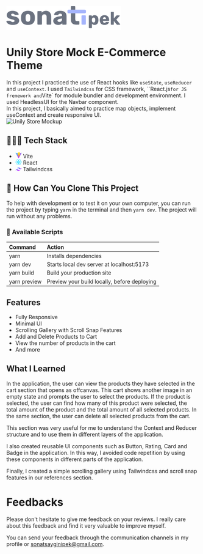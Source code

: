 ![Sonatipek Logo](/public/sonatipek_logo.svg)

# Unily Store Mock E-Commerce Theme

In this project I practiced the use of React hooks like `useState`, `useReducer` and `useContext`. I used `Tailwindcss` for CSS framework, ``React.js` for JS fremework and `Vite` for module bundler and development environment. I used HeadlessUI for the Navbar component.
<br>
In this project, I basically aimed to practice map objects, implement useContext and create responsive UI.
<br>
![Unily Store Mockup](https://github.com/sonatipek/unilystore/assets/80075444/0af3bb03-2788-43b6-bdbe-4f2379f94343)

## 👨🏻‍💻 Tech Stack

- <svg viewBox="0 0 256 257" width="16" xmlns="http://www.w3.org/2000/svg" preserveAspectRatio="xMidYMid"><defs><linearGradient x1="-.828%" y1="7.652%" x2="57.636%" y2="78.411%" id="a"><stop stop-color="#41D1FF" offset="0%"/><stop stop-color="#BD34FE" offset="100%"/></linearGradient><linearGradient x1="43.376%" y1="2.242%" x2="50.316%" y2="89.03%" id="b"><stop stop-color="#FFEA83" offset="0%"/><stop stop-color="#FFDD35" offset="8.333%"/><stop stop-color="#FFA800" offset="100%"/></linearGradient></defs><path d="M255.153 37.938 134.897 252.976c-2.483 4.44-8.862 4.466-11.382.048L.875 37.958c-2.746-4.814 1.371-10.646 6.827-9.67l120.385 21.517a6.537 6.537 0 0 0 2.322-.004l117.867-21.483c5.438-.991 9.574 4.796 6.877 9.62Z" fill="url(#a)"/><path d="M185.432.063 96.44 17.501a3.268 3.268 0 0 0-2.634 3.014l-5.474 92.456a3.268 3.268 0 0 0 3.997 3.378l24.777-5.718c2.318-.535 4.413 1.507 3.936 3.838l-7.361 36.047c-.495 2.426 1.782 4.5 4.151 3.78l15.304-4.649c2.372-.72 4.652 1.36 4.15 3.788l-11.698 56.621c-.732 3.542 3.979 5.473 5.943 2.437l1.313-2.028 72.516-144.72c1.215-2.423-.88-5.186-3.54-4.672l-25.505 4.922c-2.396.462-4.435-1.77-3.759-4.114l16.646-57.705c.677-2.35-1.37-4.583-3.769-4.113Z" fill="url(#b)"/></svg> Vite
- <svg viewBox="0 0 256 228" width="16" xmlns="http://www.w3.org/2000/svg" preserveAspectRatio="xMidYMid"><path d="M210.483 73.824a171.49 171.49 0 0 0-8.24-2.597c.465-1.9.893-3.777 1.273-5.621 6.238-30.281 2.16-54.676-11.769-62.708-13.355-7.7-35.196.329-57.254 19.526a171.23 171.23 0 0 0-6.375 5.848 155.866 155.866 0 0 0-4.241-3.917C100.759 3.829 77.587-4.822 63.673 3.233 50.33 10.957 46.379 33.89 51.995 62.588a170.974 170.974 0 0 0 1.892 8.48c-3.28.932-6.445 1.924-9.474 2.98C17.309 83.498 0 98.307 0 113.668c0 15.865 18.582 31.778 46.812 41.427a145.52 145.52 0 0 0 6.921 2.165 167.467 167.467 0 0 0-2.01 9.138c-5.354 28.2-1.173 50.591 12.134 58.266 13.744 7.926 36.812-.22 59.273-19.855a145.567 145.567 0 0 0 5.342-4.923 168.064 168.064 0 0 0 6.92 6.314c21.758 18.722 43.246 26.282 56.54 18.586 13.731-7.949 18.194-32.003 12.4-61.268a145.016 145.016 0 0 0-1.535-6.842c1.62-.48 3.21-.974 4.76-1.488 29.348-9.723 48.443-25.443 48.443-41.52 0-15.417-17.868-30.326-45.517-39.844Zm-6.365 70.984c-1.4.463-2.836.91-4.3 1.345-3.24-10.257-7.612-21.163-12.963-32.432 5.106-11 9.31-21.767 12.459-31.957 2.619.758 5.16 1.557 7.61 2.4 23.69 8.156 38.14 20.213 38.14 29.504 0 9.896-15.606 22.743-40.946 31.14Zm-10.514 20.834c2.562 12.94 2.927 24.64 1.23 33.787-1.524 8.219-4.59 13.698-8.382 15.893-8.067 4.67-25.32-1.4-43.927-17.412a156.726 156.726 0 0 1-6.437-5.87c7.214-7.889 14.423-17.06 21.459-27.246 12.376-1.098 24.068-2.894 34.671-5.345.522 2.107.986 4.173 1.386 6.193ZM87.276 214.515c-7.882 2.783-14.16 2.863-17.955.675-8.075-4.657-11.432-22.636-6.853-46.752a156.923 156.923 0 0 1 1.869-8.499c10.486 2.32 22.093 3.988 34.498 4.994 7.084 9.967 14.501 19.128 21.976 27.15a134.668 134.668 0 0 1-4.877 4.492c-9.933 8.682-19.886 14.842-28.658 17.94ZM50.35 144.747c-12.483-4.267-22.792-9.812-29.858-15.863-6.35-5.437-9.555-10.836-9.555-15.216 0-9.322 13.897-21.212 37.076-29.293 2.813-.98 5.757-1.905 8.812-2.773 3.204 10.42 7.406 21.315 12.477 32.332-5.137 11.18-9.399 22.249-12.634 32.792a134.718 134.718 0 0 1-6.318-1.979Zm12.378-84.26c-4.811-24.587-1.616-43.134 6.425-47.789 8.564-4.958 27.502 2.111 47.463 19.835a144.318 144.318 0 0 1 3.841 3.545c-7.438 7.987-14.787 17.08-21.808 26.988-12.04 1.116-23.565 2.908-34.161 5.309a160.342 160.342 0 0 1-1.76-7.887Zm110.427 27.268a347.8 347.8 0 0 0-7.785-12.803c8.168 1.033 15.994 2.404 23.343 4.08-2.206 7.072-4.956 14.465-8.193 22.045a381.151 381.151 0 0 0-7.365-13.322Zm-45.032-43.861c5.044 5.465 10.096 11.566 15.065 18.186a322.04 322.04 0 0 0-30.257-.006c4.974-6.559 10.069-12.652 15.192-18.18ZM82.802 87.83a323.167 323.167 0 0 0-7.227 13.238c-3.184-7.553-5.909-14.98-8.134-22.152 7.304-1.634 15.093-2.97 23.209-3.984a321.524 321.524 0 0 0-7.848 12.897Zm8.081 65.352c-8.385-.936-16.291-2.203-23.593-3.793 2.26-7.3 5.045-14.885 8.298-22.6a321.187 321.187 0 0 0 7.257 13.246c2.594 4.48 5.28 8.868 8.038 13.147Zm37.542 31.03c-5.184-5.592-10.354-11.779-15.403-18.433 4.902.192 9.899.29 14.978.29 5.218 0 10.376-.117 15.453-.343-4.985 6.774-10.018 12.97-15.028 18.486Zm52.198-57.817c3.422 7.8 6.306 15.345 8.596 22.52-7.422 1.694-15.436 3.058-23.88 4.071a382.417 382.417 0 0 0 7.859-13.026 347.403 347.403 0 0 0 7.425-13.565Zm-16.898 8.101a358.557 358.557 0 0 1-12.281 19.815 329.4 329.4 0 0 1-23.444.823c-7.967 0-15.716-.248-23.178-.732a310.202 310.202 0 0 1-12.513-19.846h.001a307.41 307.41 0 0 1-10.923-20.627 310.278 310.278 0 0 1 10.89-20.637l-.001.001a307.318 307.318 0 0 1 12.413-19.761c7.613-.576 15.42-.876 23.31-.876H128c7.926 0 15.743.303 23.354.883a329.357 329.357 0 0 1 12.335 19.695 358.489 358.489 0 0 1 11.036 20.54 329.472 329.472 0 0 1-11 20.722Zm22.56-122.124c8.572 4.944 11.906 24.881 6.52 51.026-.344 1.668-.73 3.367-1.15 5.09-10.622-2.452-22.155-4.275-34.23-5.408-7.034-10.017-14.323-19.124-21.64-27.008a160.789 160.789 0 0 1 5.888-5.4c18.9-16.447 36.564-22.941 44.612-18.3ZM128 90.808c12.625 0 22.86 10.235 22.86 22.86s-10.235 22.86-22.86 22.86-22.86-10.235-22.86-22.86 10.235-22.86 22.86-22.86Z" fill="#00D8FF"/></svg> React
- <svg viewBox="0 0 256 154" width="16" xmlns="http://www.w3.org/2000/svg" preserveAspectRatio="xMidYMid"><defs><linearGradient x1="-2.778%" y1="32%" x2="100%" y2="67.556%" id="a"><stop stop-color="#2298BD" offset="0%"/><stop stop-color="#0ED7B5" offset="100%"/></linearGradient></defs><path d="M128 0C93.867 0 72.533 17.067 64 51.2 76.8 34.133 91.733 27.733 108.8 32c9.737 2.434 16.697 9.499 24.401 17.318C145.751 62.057 160.275 76.8 192 76.8c34.133 0 55.467-17.067 64-51.2-12.8 17.067-27.733 23.467-44.8 19.2-9.737-2.434-16.697-9.499-24.401-17.318C174.249 14.743 159.725 0 128 0ZM64 76.8C29.867 76.8 8.533 93.867 0 128c12.8-17.067 27.733-23.467 44.8-19.2 9.737 2.434 16.697 9.499 24.401 17.318C81.751 138.857 96.275 153.6 128 153.6c34.133 0 55.467-17.067 64-51.2-12.8 17.067-27.733 23.467-44.8 19.2-9.737-2.434-16.697-9.499-24.401-17.318C110.249 91.543 95.725 76.8 64 76.8Z" fill="url(#a)"/></svg> Tailwindcss

## 🚀 How Can You Clone This Project

To help with development or to test it on your own computer, you can run the project by typing `yarn` in the terminal and then `yarn dev`. The project will run without any problems.

### 🧞 Available Scripts

| Command      | Action                                       |
| :----------- | :------------------------------------------- |
| yarn         | Installs dependencies                        |
| yarn dev     | Starts local dev server at localhost:5173    |
| yarn build   | Build your production site                   |
| yarn preview | Preview your build locally, before deploying |

## Features

- Fully Responsive
- Minimal UI
- Scrolling Gallery with Scroll Snap Features
- Add and Delete Products to Cart
- View the number of products in the cart
- And more

## What I Learned

In the application, the user can view the products they have selected in the cart section that opens as offcanvas. This cart shows another image in an empty state and prompts the user to select the products. If the product is selected, the user can find how many of this product were selected, the total amount of the product and the total amount of all selected products. In the same section, the user can delete all selected products from the cart.

This section was very useful for me to understand the Context and Reducer structure and to use them in different layers of the application.

I also created reusable UI components such as Button, Rating, Card and Badge in the application. In this way, I avoided code repetition by using these components in different parts of the application.

Finally, I created a simple scrolling gallery using Tailwindcss and scroll snap features in our references section.

# Feedbacks

Please don't hesitate to give me feedback on your reviews. I really care about this feedback and find it very valuable to improve myself.

You can send your feedback through the communication channels in my profile or sonatsayginipek@gmail.com.
